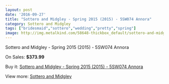 ```yaml
---
layout: post
date: '2016-09-27'
title: "Sottero and Midgley - Spring 2015 (2015) - 5SW074 Annora"
category: Sottero and Midgley
tags: ["bridesmaid","sottero","wedding","pretty","spring"]
image: http://img.metalkind.com/58648-thickbox_default/sottero-and-midgley-spring-2015-2015-5sw074-annora.jpg
---
```

Sottero and Midgley - Spring 2015 (2015) - 5SW074 Annora

On Sales: **$373.99**
<a href="https://www.metalkind.com/en/sottero-and-midgley/15659-sottero-and-midgley-spring-2015-2015-5sw074-annora.html"><amp-img layout="responsive" width="600" height="600" src="//img.metalkind.com/58648-thickbox_default/sottero-and-midgley-spring-2015-2015-5sw074-annora.jpg" alt="Sottero and Midgley - Spring 2015 (2015) - 5SW074 Annora 0" /></a>
<a href="https://www.metalkind.com/en/sottero-and-midgley/15659-sottero-and-midgley-spring-2015-2015-5sw074-annora.html"><amp-img layout="responsive" width="600" height="600" src="//img.metalkind.com/58649-thickbox_default/sottero-and-midgley-spring-2015-2015-5sw074-annora.jpg" alt="Sottero and Midgley - Spring 2015 (2015) - 5SW074 Annora 1" /></a>
<a href="https://www.metalkind.com/en/sottero-and-midgley/15659-sottero-and-midgley-spring-2015-2015-5sw074-annora.html"><amp-img layout="responsive" width="600" height="600" src="//img.metalkind.com/58650-thickbox_default/sottero-and-midgley-spring-2015-2015-5sw074-annora.jpg" alt="Sottero and Midgley - Spring 2015 (2015) - 5SW074 Annora 2" /></a>
<a href="https://www.metalkind.com/en/sottero-and-midgley/15659-sottero-and-midgley-spring-2015-2015-5sw074-annora.html"><amp-img layout="responsive" width="600" height="600" src="//img.metalkind.com/58651-thickbox_default/sottero-and-midgley-spring-2015-2015-5sw074-annora.jpg" alt="Sottero and Midgley - Spring 2015 (2015) - 5SW074 Annora 3" /></a>
<a href="https://www.metalkind.com/en/sottero-and-midgley/15659-sottero-and-midgley-spring-2015-2015-5sw074-annora.html"><amp-img layout="responsive" width="600" height="600" src="//img.metalkind.com/58652-thickbox_default/sottero-and-midgley-spring-2015-2015-5sw074-annora.jpg" alt="Sottero and Midgley - Spring 2015 (2015) - 5SW074 Annora 4" /></a>

Buy it: [Sottero and Midgley - Spring 2015 (2015) - 5SW074 Annora](https://www.metalkind.com/en/sottero-and-midgley/15659-sottero-and-midgley-spring-2015-2015-5sw074-annora.html "Sottero and Midgley - Spring 2015 (2015) - 5SW074 Annora")

View more: [Sottero and Midgley](https://www.metalkind.com/en/186-sottero-and-midgley "Sottero and Midgley")